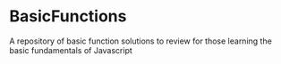 # BasicFunctions
A repository of basic function solutions to review for those learning the basic fundamentals of Javascript
